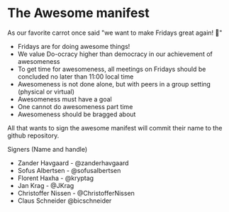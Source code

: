 # The Awesome manifest

As our favorite carrot once said "we want to make Fridays great again! :carrot:"

* Fridays are for doing awesome things!
* We value Do-ocracy higher than democracy in our achievement of awesomeness
* To get time for awesomeness, all meetings on Fridays should be concluded no later than 11:00 local time
* Awesomeness is not done alone, but with peers in a group setting (physical or virtual)
* Awesomeness must have a goal
* One cannot do awesomeness part time
* Awesomeness should be bragged about

All that wants to sign the awesome manifest will commit their name to the github repository.


Signers (Name and handle)
* Zander Havgaard - @zanderhavgaard
* Sofus Albertsen - @sofusalbertsen
* Florent Haxha - @kryptag
* Jan Krag - @JKrag
* Christoffer Nissen - @ChristofferNissen
* Claus Schneider @bicschneider
